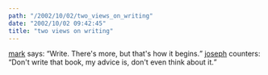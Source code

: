 ```yaml
---
path: "/2002/10/02/two_views_on_writing" 
date: "2002/10/02 09:42:45" 
title: "two views on writing" 
---
```

<p><a href="http://diveintomark.org/archives/2001/10/01.html#write">mark</a> says: <q>Write. There's more, but that's how it begins.</q> <a href="http://www.nytimes.com/2002/09/28/opinion/28EPST.html">joseph</a> counters: <q>Don't write that book, my advice is, don't even think about it.</q></p>